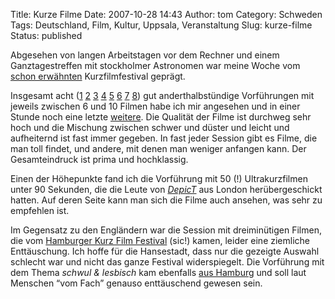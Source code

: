 Title: Kurze Filme
Date: 2007-10-28 14:43
Author: tom
Category: Schweden
Tags: Deutschland, Film, Kultur, Uppsala, Veranstaltung
Slug: kurze-filme
Status: published

Abgesehen von langen Arbeitstagen vor dem Rechner und einem
Ganztagestreffen mit stockholmer Astronomen war meine Woche vom [schon
erwähnten](http://www.fiket.de/2007/10/17/26e-uppsala-internationella-kortfilmfestival/)
Kurzfilmfestival geprägt.

Insgesamt acht
([1](http://www.underhuset.nu/shortfilmfestival/ukffSve/progBlock.lasso?programId=167)
[2](http://www.underhuset.nu/shortfilmfestival/ukffSve/progBlock.lasso?programId=170)
[3](http://www.underhuset.nu/shortfilmfestival/ukffSve/progBlock.lasso?programId=172)
[4](http://www.underhuset.nu/shortfilmfestival/ukffSve/progBlock.lasso?programId=173)
[5](http://www.underhuset.nu/shortfilmfestival/ukffSve/progBlock.lasso?programId=177)
[6](http://www.underhuset.nu/shortfilmfestival/ukffSve/progBlock.lasso?programId=202)
[7](http://www.underhuset.nu/shortfilmfestival/ukffSve/progBlock.lasso?programId=203)
[8](http://www.underhuset.nu/shortfilmfestival/ukffSve/progBlock.lasso?programId=205))
gut anderthalbstündige Vorführungen mit jeweils zwischen 6 und 10 Filmen
habe ich mir angesehen und in einer Stunde noch eine letzte
[weitere](http://www.underhuset.nu/shortfilmfestival/ukffSve/progBlock.lasso?programId=212).
Die Qualität der Filme ist durchweg sehr hoch und die Mischung zwischen
schwer und düster und leicht und aufheiternd ist fast immer gegeben. In
fast jeder Session gibt es Filme, die man toll findet, und andere, mit
denen man weniger anfangen kann. Der Gesamteindruck ist prima und
hochklassig.

Einen der Höhepunkte fand ich die Vorführung mit 50 (!) Ultrakurzfilmen
unter 90 Sekunden, die die Leute von [*DepicT*](http://depict.org/) aus
London herübergeschickt hatten. Auf deren Seite kann man sich die Filme
auch ansehen, was sehr zu empfehlen ist.

Im Gegensatz zu den Engländern war die Session mit dreiminütigen Filmen,
die vom [Hamburger Kurz Film Festival](http://festival.shortfilm.com/)
(sic!) kamen, leider eine ziemliche Enttäuschung. Ich hoffe für die
Hansestadt, dass nur die gezeigte Auswahl schlecht war und nicht das
ganze Festival widerspiegelt. Die Vorführung mit dem Thema *schwul &
lesbisch* kam ebenfalls [aus Hamburg](http://www.lsf-hamburg.de/) und
soll laut Menschen “vom Fach” genauso enttäuschend gewesen sein.

